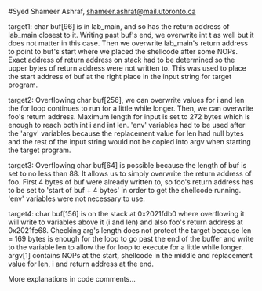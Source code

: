 #Syed Shameer Ashraf, shameer.ashraf@mail.utoronto.ca

target1:
	char buf[96] is in lab_main, and so has the return address of lab_main closest to it. Writing past buf's end, we overwrite int t as well but it does not matter in this case. Then we overwrite lab_main's return address to point to buf's start where we placed the shellcode after some NOPs. 
	Exact address of return address on stack had to be determined so the upper bytes of return address were not written to. This was used to place the start address of buf at the right place in the input string for target program.

target2:
	Overflowing char buf[256], we can overwrite values for i and len the for loop continues to run for a little while longer. Then, we can overwrite foo's return address. Maximum length for input is set to 272 bytes which is enough to reach both int i and int len.
	'env' variables had to be used after the 'argv' variables because the replacement value for len had null bytes and the rest of the input string would not be copied into argv when starting the target program.

target3:
	Overflowing char buf[64] is possible because the length of buf is set to no less than 88. It allows us to simply overwrite the return address of foo. 
	First 4 bytes of buf were already written to, so foo's return address has to be set to 'start of buf + 4 bytes' in order to get the shellcode running. 'env' variables were not necessary to use.

target4:
	char buf[156] is on the stack at 0x2021fdb0 where overflowing it will write to variables above it (i and len) and also foo's return address at 0x2021fe68.
	Checking arg's length does not protect the target because len = 169 bytes is enough for the loop to go past the end of the buffer and write to the variable len to allow the for loop to execute for a little while longer.
	argv[1] contains NOPs at the start, shellcode in the middle and replacement value for len, i and return address at the end.

More explanations in code comments...
